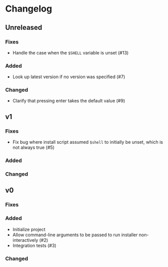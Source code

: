 # Changelog

## Unreleased

### Fixes

- Handle the case when the `$SHELL` variable is unset (#13)

### Added

- Look up latest version if no version was specified (#7)

### Changed

- Clarify that pressing enter takes the default value (#9)

## v1

### Fixes

- Fix bug where install script assumed `$shell` to initially be unset, which is
  not always true (#5)

### Added

### Changed

## v0

### Fixes

### Added

- Initialize project
- Allow command-line arguments to be passed to run installer non-interactively (#2)
- Integration tests (#3)

### Changed
